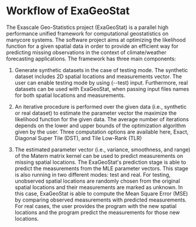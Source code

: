 Workflow of ExaGeoStat
======================
The Exascale Geo-Statistics project (ExaGeoStat) is a parallel high performance
unified framework for computational geostatistics on manycore systems. The
software project aims at optimizing the likelihood function for a given spatial data
in order to provide an efficient way for predicting missing observations in the context of
climate/weather forecasting applications. The framework has three main components:


1. Generate synthetic datasets in the case of testing mode. The synthetic dataset
   includes 2D spatial locations and measurements vector. The user can enable testing
   mode by using (--test) input. Furthermore, real datasets can be used with
   ExaGeoStat, when passing input files names for both spatial locations and measurements.

2. An iterative procedure is performed over the given data (i.e., synthetic or real dataset)
   to estimate the parameter vector the maximize the likelihood function for the given
   data. The average number of iterations depends on the lower and upper bounds of the
   optimization algorithm given by the user. Three computation options are available here,
   Exact, Diagonal Super Tile (DST), and Tile Low-Rank (TLR)

3. The estimated parameter vector (i.e., variance, smoothness, and range) of the Matern matrix kernel can be used
   to predict measurements on missing spatial locations. The ExaGeoStat's prediction stage
   is able to predict the measurements from the MLE parameter vectors. This stage is also running 
   in two different modes: test and real. For testing, unobserved spatial locations are randomly chosen from
   the original spatial locations and their measurements are marked as unknown. In this
   case, ExaGeoStat is able to compute the Mean Square Error (MSE) by comparing observed
   measurements with predicted measurements. For real cases, the user provides the program
   with the new spatial locations and the program predict the measurements for those new locations.
